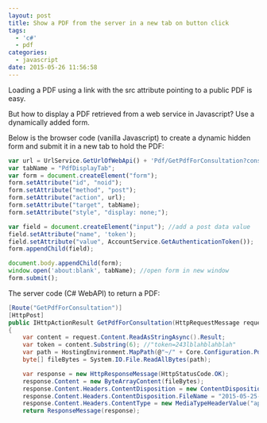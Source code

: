 ```yaml
---
layout: post
title: Show a PDF from the server in a new tab on button click
tags:
  - 'c#'
  - pdf
categories:
  - javascript
date: 2015-05-26 11:56:58
---
```


Loading a PDF using a link with the src attribute pointing to a public PDF is easy.

But how to display a PDF retrieved from a web service in Javascript?  Use a dynamically added form.

Below is the browser code (vanilla Javascript) to create a dynamic hidden form and submit it in a new tab to hold the PDF:

```js
var url = UrlService.GetUrlOfWebApi() + 'Pdf/GetPdfForConsultation?consultationId=' + consultation.Id;
var tabName = "PdfDisplayTab";
var form = document.createElement("form");
form.setAttribute("id", "noid");
form.setAttribute("method", "post");
form.setAttribute("action", url);
form.setAttribute("target", tabName);
form.setAttribute("style", "display: none;");

var field = document.createElement("input"); //add a post data value
field.setAttribute("name", 'token');
field.setAttribute("value", AccountService.GetAuthenticationToken());
form.appendChild(field);

document.body.appendChild(form);
window.open('about:blank', tabName); //open form in new window
form.submit();
```

The server code (C# WebAPI) to return a PDF:

```csharp
[Route("GetPdfForConsultation")]
[HttpPost]
public IHttpActionResult GetPdfForConsultation(HttpRequestMessage request, long consultationId)
{
    var content = request.Content.ReadAsStringAsync().Result;
    var token = content.Substring(6); //"token=243lblahblahblah"
    var path = HostingEnvironment.MapPath(@"~/" + Core.Configuration.PdfFolder + "2015-05-25-13h41m54-TBH20949482.pdf");
    byte[] fileBytes = System.IO.File.ReadAllBytes(path);

    var response = new HttpResponseMessage(HttpStatusCode.OK);
    response.Content = new ByteArrayContent(fileBytes);
    response.Content.Headers.ContentDisposition = new ContentDispositionHeaderValue("inline"); //opens in tab, use 'attachment' to download instead
    response.Content.Headers.ContentDisposition.FileName = "2015-05-25-13h41m54-TBH20949482.pdf";
    response.Content.Headers.ContentType = new MediaTypeHeaderValue("application/pdf");
    return ResponseMessage(response);
```

